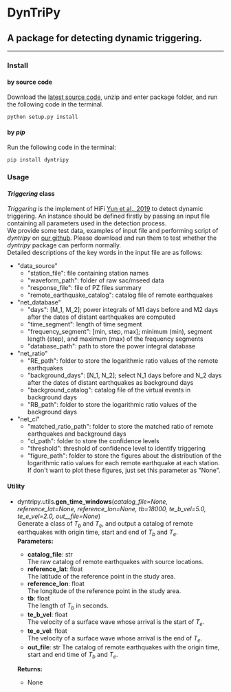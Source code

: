 # DynTriPy 
## A package for detecting dynamic triggering.
-------
### Install
#### by source code
Download the [latest source code](https://github.com/yunndlalala/dynamic_earthquake_triggering/releases), unzip and enter package folder, and run the following code in the terminal.

```
python setup.py install
```

#### by *pip*
Run the following code in the terminal:

```
pip install dyntripy
```

### Usage 
#### *Triggering* class
*Triggering* is the implement of HiFi [Yun et al., 2019](https://doi.org/10.1029/2019GL083913) to detect dynamic triggering. An instance should be defined firstly by passing an input file containing all parameters used in the detection process.    
We provide some test data, examples of input file and performing script of *dyntripy* on [our github](https://github.com/yunndlalala/dynamic_earthquake_triggering/tree/master/test). Please download and run them to test whether the *dyntripy* package can perform normally.   
Detailed descriptions of the key words in the input file are as follows:
- "data_source"
	+ "station_file": file containing station names
	+ "waveform_path": folder of raw sac/mseed data
	+ "response_file": file of PZ files summary 
	+ "remote_earthquake_catalog": catalog file of remote earthquakes
- "net_database"
    + "days": [M_1, M_2]; power integrals of M1 days before and M2 days after the dates of distant earthquakes are computed
	+ "time_segment": length of time segment
	+ "frequency_segment": [min, step, max]; minimum (min), segment length (step), and maximum (max) of the frequency segments 
    + "database_path": path to store the power integral database
- "net_ratio"
	+ "RE_path": folder to store the logarithmic ratio values of the remote earthquakes
	+ "background_days": [N_1, N_2]; select N_1 days before and N_2 days after the dates of distant earthquakes as background days
    + "background_catalog": catalog file of the virtual events in background days
    + "RB_path": folder to store the logarithmic ratio values of the background days
- "net_cl"
	+ "matched_ratio_path": folder to store the matched ratio of remote earthquakes and background days
	+ "cl_path": folder to store the confidence levels
	+ "threshold": threshold of confidence level to identify triggering
	+ "figure_path": folder to store the figures about the distribution of the logarithmic ratio values for each remote earthquake at each station. If don't want to plot these figures, just set this parameter as "None".
	
#### Utility
- dyntripy.utils.**gen_time_windows**(*catalog_file=None, reference_lat=None, reference_lon=None, tb=18000, te_b_vel=5.0, te_e_vel=2.0, out__file=None*)  
Generate a class of $T_b$ and $T_e$, and output a catalog of remote earthquakes with origin time, start and end of $T_b$ and $T_e$.   
    **Parameters:**   
    + **catalog_file**: str  
    The raw catalog of remote earthquakes with source locations.
    + **reference_lat**: float  
    The latitude of the reference point in the study area.
    + **reference_lon**: float  
    The longitude of the reference point in the study area.
    + **tb**: float  
    The length of $T_b$ in seconds.
    + **te_b_vel**: float  
    The velocity of a surface wave whose arrival is the start of $T_e$.
    + **te_e_vel**: float  
    The velocity of a surface wave whose arrival is the end of $T_e$.
    + **out_file**: str
    The catalog of remote earthquakes with the origin time, start and end time of $T_b$ and $T_e$.  

    **Returns:**
    + None